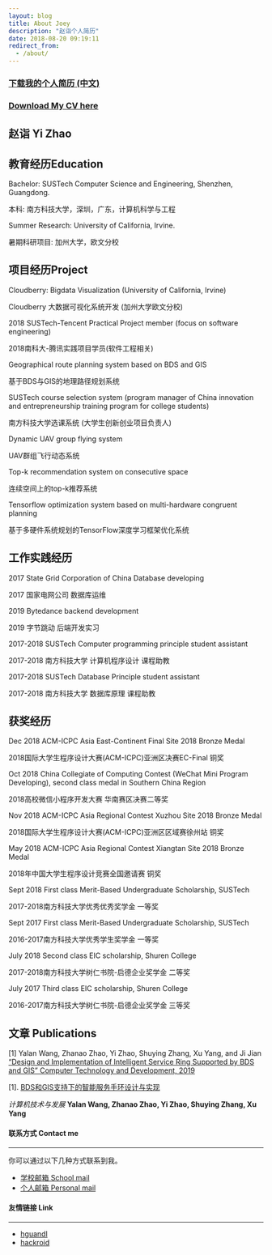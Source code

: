 ```yaml
---
layout: blog
title: About Joey
description: "赵诣个人简历"
date: 2018-08-20 09:19:11
redirect_from:
  - /about/
---
```

### [**<u>下载我的个人简历 (中文)</u>**](https://github.com/SustechJoy/SustechJoy.github.io/raw/master/%E8%B5%B5%E8%AF%A3%E4%B8%AD%E6%96%87%E7%AE%80%E5%8E%86.pdf)

### [**<u>Download My CV here</u>**](https://github.com/SustechJoy/SustechJoy.github.io/raw/master/Yi%20Zhao%20CV.pdf)

## 赵诣 Yi Zhao

## 教育经历Education

Bachelor: SUSTech Computer Science and Engineering, Shenzhen, Guangdong.

本科: 南方科技大学，深圳，广东，计算机科学与工程

Summer Research: University of California, Irvine.

暑期科研项目: 加州大学，欧文分校

## 项目经历Project

Cloudberry: Bigdata Visualization (University of California, Irvine)

Cloudberry 大数据可视化系统开发 (加州大学欧文分校)

2018 SUSTech-Tencent Practical Project member (focus on software engineering)

2018南科大-腾讯实践项目学员(软件工程相关)

Geographical route planning system based on BDS and GIS

基于BDS与GIS的地理路径规划系统

SUSTech course selection system (program manager of China innovation and entrepreneurship training program for college students)

南方科技大学选课系统 (大学生创新创业项目负责人)

Dynamic UAV group flying system

UAV群组飞行动态系统

Top-k recommendation system on consecutive space

连续空间上的top-k推荐系统

Tensorflow optimization system based on multi-hardware congruent planning

基于多硬件系统规划的TensorFlow深度学习框架优化系统

## 工作实践经历

2017 State Grid Corporation of China Database developing

2017 国家电网公司 数据库运维

2019 Bytedance backend development 

2019 字节跳动 后端开发实习

2017-2018 SUSTech Computer programming principle student assistant

2017-2018 南方科技大学 计算机程序设计 课程助教

2017-2018 SUSTech Database Principle student assistant

2017-2018 南方科技大学 数据库原理 课程助教

## 获奖经历

Dec 2018 ACM-ICPC Asia East-Continent Final Site 2018 Bronze Medal

2018国际大学生程序设计大赛(ACM-ICPC)亚洲区决赛EC-Final     铜奖

Oct 2018 China Collegiate of Computing Contest (WeChat Mini Program Developing), second class
medal in Southern China Region

2018高校微信小程序开发大赛                                华南赛区决赛二等奖

Nov 2018 ACM-ICPC Asia Regional Contest Xuzhou Site 2018 Bronze Medal

2018国际大学生程序设计大赛(ACM-ICPC)亚洲区区域赛徐州站      铜奖

May 2018 ACM-ICPC Asia Regional Contest Xiangtan Site 2018 Bronze Medal

2018年中国大学生程序设计竞赛全国邀请赛                     铜奖

Sept 2018 First class Merit-Based Undergraduate Scholarship, SUSTech

2017-2018南方科技大学优秀优秀奖学金                       一等奖    

Sept 2017 First class Merit-Based Undergraduate Scholarship, SUSTech
 
2016-2017南方科技大学优秀学生奖学金                       一等奖

July 2018 Second class EIC scholarship, Shuren College

2017-2018南方科技大学树仁书院-启德企业奖学金               二等奖                          
 
July 2017 Third class EIC scholarship, Shuren College

2016-2017南方科技大学树仁书院-启德企业奖学金               三等奖

## 文章 Publications

[1] Yalan Wang, Zhanao Zhao, Yi Zhao, Shuying Zhang, Xu Yang, and Ji Jian
[“Design and Implementation of Intelligent Service Ring Supported by BDS and GIS” Computer
Technology and Development, 2019](http://kns.cnki.net/kcms/detail/61.1450.TP.20190422.1437.002.html)

[1]. [BDS和GIS支持下的智能服务手环设计与实现](http://kns.cnki.net/kcms/detail/61.1450.TP.20190422.1437.002.html)

*计算机技术与发展*  **Yalan Wang, Zhanao Zhao, Yi Zhao, Shuying Zhang, Xu Yang**


#### 联系方式 Contact me

------

你可以通过以下几种方式联系到我。

- [学校邮箱 School mail](mailto:11612917@mail.sustech.edu.cn)
- [个人邮箱 Personal mail](mailto:joy11612917@gmail.com)

#### 友情链接 Link
------
- [hguandl](https://hguandl.com)
- [hackroid](https://blog.hackroid.com)

